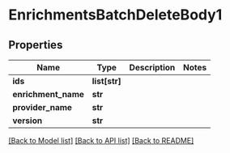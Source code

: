 # EnrichmentsBatchDeleteBody1

## Properties
Name | Type | Description | Notes
------------ | ------------- | ------------- | -------------
**ids** | **list[str]** |  | 
**enrichment_name** | **str** |  | 
**provider_name** | **str** |  | 
**version** | **str** |  | 

[[Back to Model list]](../README.md#documentation-for-models) [[Back to API list]](../README.md#documentation-for-api-endpoints) [[Back to README]](../README.md)

